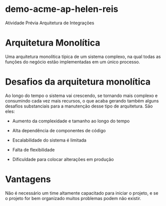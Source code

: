 # demo-acme-ap-helen-reis
Atividade Prévia Arquitetura de Integrações

# Arquitetura Monolítica
Uma arquitetura monolítica típica de um sistema complexo, 
na qual todas as funções do negócio estão implementadas em um único processo.

# Desafios da arquitetura monolítica   
Ao longo do tempo o sistema vai crescendo, se tornando mais complexo e consumindo cada vez mais recursos, o que acaba gerando também alguns desafios substanciais para a manutenção desse tipo de arquitetura. São eles:  

  * Aumento da complexidade e tamanho ao longo do tempo 

  * Alta dependência de componentes de código

  * Escalabilidade do sistema é limitada  

  * Falta de flexibilidade 

  * Dificuldade para colocar alterações em produção 

# Vantagens
Não é necessário um time altamente capacitado para iniciar o projeto, e se o projeto for bem organizado muitos problemas podem não existir. 